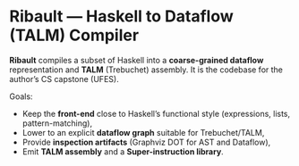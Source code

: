 # Ribault — Haskell to Dataflow (TALM) Compiler

**Ribault** compiles a subset of Haskell into a **coarse-grained dataflow** representation and **TALM** (Trebuchet) assembly. It is the codebase for the author’s CS capstone (UFES).

Goals:

- Keep the **front-end** close to Haskell’s functional style (expressions, lists, pattern-matching),
- Lower to an explicit **dataflow graph** suitable for Trebuchet/TALM,
- Provide **inspection artifacts** (Graphviz DOT for AST and Dataflow),
- Emit **TALM assembly** and a **Super-instruction library**.
